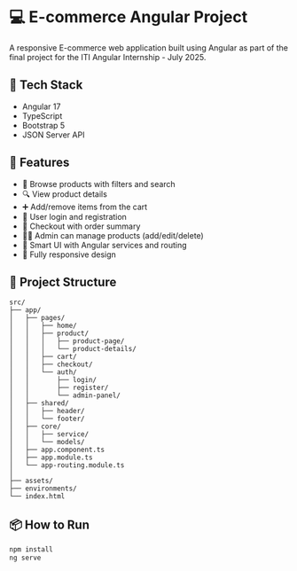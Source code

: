 # 💻 E-commerce Angular Project

A responsive E-commerce web application built using Angular as part of the final project for the ITI Angular Internship - July 2025.

## 🔧 Tech Stack
- Angular 17
- TypeScript
- Bootstrap 5
- JSON Server API


## 🚀 Features

- 🛒 Browse products with filters and search
- 🔍 View product details
- ➕ Add/remove items from the cart
- 👤 User login and registration
- 🧾 Checkout with order summary
- 🧑‍💼 Admin can manage products (add/edit/delete)
- 🧠 Smart UI with Angular services and routing
- 📱 Fully responsive design

## 📁 Project Structure
```
src/
├── app/    
│   ├── pages/                  
│   │   ├── home/
│   │   ├── product/
│   │   │   ├── product-page/
│   │   │   └── product-details/
│   │   ├── cart/
│   │   ├── checkout/
│   │   └── auth/
│   │       ├── login/
│   │       ├── register/
│   │       └── admin-panel/
│   ├── shared/                 
│   │   ├── header/
│   │   └── footer/             
│   ├── core/                 
│   │   ├── service/
│   │   └── models/
│   ├── app.component.ts
│   ├── app.module.ts
│   └── app-routing.module.ts
│
├── assets/
├── environments/
└── index.html
```

## 📦 How to Run

```bash
npm install
ng serve
